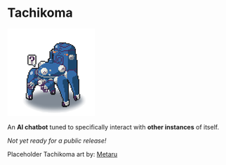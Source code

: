 # Tachikoma

![Pixel Tachikoma](tachikoma.png)

An **AI chatbot** tuned to specifically interact with **other instances** of itself.

*Not yet ready for a public release!*

Placeholder Tachikoma art by: [Metaru](https://pixeljoint.com/pixelart/57347.html)
